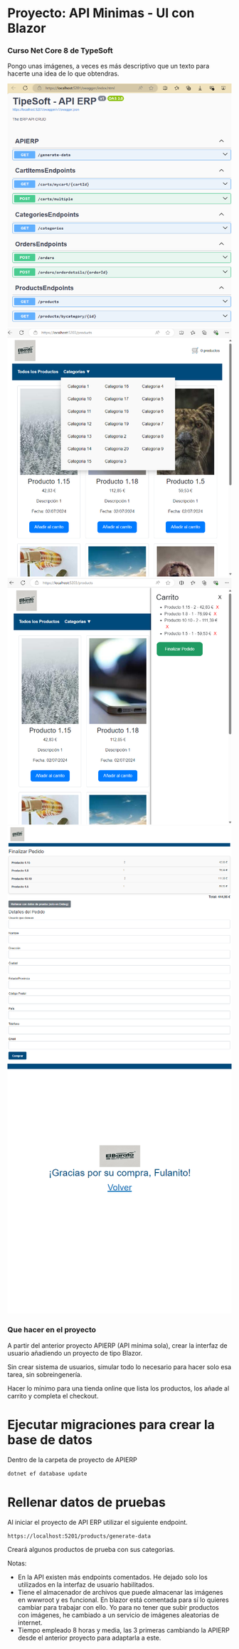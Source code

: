 # Proyecto: API Minimas - UI con Blazor

### Curso Net Core 8 de TypeSoft

Pongo unas imágenes, a veces es más descriptivo que un texto para hacerte una idea de lo que obtendras.

![Imagen api swagger.](./readme-imgs/api-swagger.png)
![Imagen productos.](./readme-imgs/productos.png)
![Imagen carrito.](./readme-imgs/carrito.png)
![Imagen checkout con zoom reducido.](./readme-imgs/checkout.png)
![Imagen finalizado.](./readme-imgs/fin.png)

### Que hacer en el proyecto

A partir del anterior proyecto APIERP (API mínima sola), crear la interfaz de usuario añadiendo un proyecto de tipo Blazor.

Sin crear sistema de usuarios, simular todo lo necesario para hacer solo esa tarea, sin sobreingenería.

Hacer lo mínimo para una tienda online que lista los productos, los añade al carrito y completa el checkout.

# Ejecutar migraciones para crear la base de datos

Dentro de la carpeta de proyecto de APIERP

```bash
dotnet ef database update
```

# Rellenar datos de pruebas

Al iniciar el proyecto de API ERP utilizar el siguiente endpoint.

```bash
https://localhost:5201/products/generate-data
```

Creará algunos productos de prueba con sus categorias.

Notas:

- En la API existen más endpoints comentados. He dejado solo los utilizados en la interfaz de usuario habilitados.
- Tiene el almacenador de archivos que puede almacenar las imágenes en wwwroot y es funcional. En blazor está comentada para sí lo quieres cambiar para trabajar con ello. Yo para no tener que subir productos con imágenes, he cambiado a un servicio de imágenes aleatorias de internet.
- Tiempo empleado 8 horas y media, las 3 primeras cambiando la APIERP desde el anterior proyecto para adaptarla a este.
